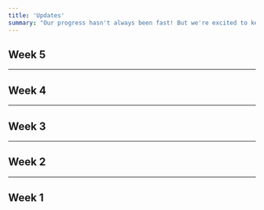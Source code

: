 ```yaml
---
title: 'Updates'
summary: "Our progress hasn't always been fast! But we're excited to keep you in the loop with what has been going on."
---
```


## Week 5

---

## Week 4

---

## Week 3

---

## Week 2

---

## Week 1
